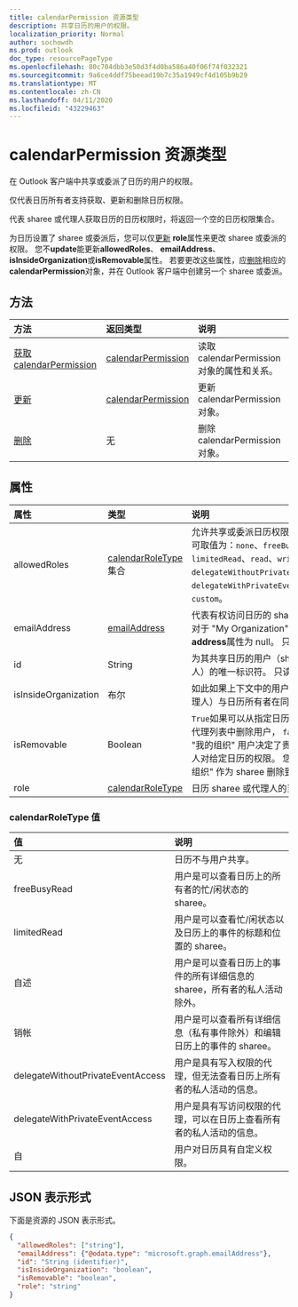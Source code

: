 ```yaml
---
title: calendarPermission 资源类型
description: 共享日历的用户的权限。
localization_priority: Normal
author: sochowdh
ms.prod: outlook
doc_type: resourcePageType
ms.openlocfilehash: 80c704dbb3e50d3f4d0ba586a40f06f74f032321
ms.sourcegitcommit: 9a6ce4ddf75beead19b7c35a1949cf4d105b9b29
ms.translationtype: MT
ms.contentlocale: zh-CN
ms.lasthandoff: 04/11/2020
ms.locfileid: "43229463"
---
```

# <a name="calendarpermission-resource-type"></a>calendarPermission 资源类型

在 Outlook 客户端中共享或委派了日历的用户的权限。

仅代表日历所有者支持获取、更新和删除日历权限。

代表 sharee 或代理人获取日历的日历权限时，将返回一个空的日历权限集合。

为日历设置了 sharee 或委派后，您可以仅[更新](../api/calendarpermission-update.md) **role**属性来更改 sharee 或委派的权限。 您不**update**能更新**allowedRoles**、 **emailAddress**、 **isInsideOrganization**或**isRemovable**属性。 若要更改这些属性，应[删除](../api/calendarpermission-delete.md)相应的**calendarPermission**对象，并在 Outlook 客户端中创建另一个 sharee 或委派。

## <a name="methods"></a>方法

| 方法       | 返回类型 | 说明 |
|:-------------|:------------|:------------|
| [获取 calendarPermission](../api/calendarpermission-get.md) | [calendarPermission](calendarpermission.md) | 读取 calendarPermission 对象的属性和关系。 |
| [更新](../api/calendarpermission-update.md) | [calendarPermission](calendarpermission.md) | 更新 calendarPermission 对象。 |
| [删除](../api/calendarpermission-delete.md) | 无 | 删除 calendarPermission 对象。 |

## <a name="properties"></a>属性

| 属性     | 类型        | 说明 |
|:-------------|:------------|:------------|
|allowedRoles|[calendarRoleType](#calendarroletype-values)集合| 允许共享或委派日历权限级别的列表。 可取值为：`none`、`freeBusyRead`、`limitedRead`、`read`、`write`、`delegateWithoutPrivateEventAccess`、`delegateWithPrivateEventAccess`、`custom`。|
|emailAddress|[emailAddress](emailaddress.md)| 代表有权访问日历的 sharee 或代理人。 对于 "My Organization" sharee， **address**属性为 null。 只读。 |
|id|String| 为其共享日历的用户（sharee 或代理人）的唯一标识符。 只读。|
|isInsideOrganization|布尔| 如此如果上下文中的用户（sharee 或代理人）与日历所有者在同一个组织中。|
|isRemovable|Boolean| `True`如果可以从指定日历的 sharees 或代理列表中删除用户， `false`否则为。 "我的组织" 用户决定了贵组织内的其他人对给定日历的权限。 您无法将 "我的组织" 作为 sharee 删除到日历中。|
|role|[calendarRoleType](#calendarroletype-values)| 日历 sharee 或代理人的当前权限级别。 |

### <a name="calendarroletype-values"></a>calendarRoleType 值

| 值        | 说明 |
|:--------------|:------------|
| 无 | 日历不与用户共享。 |
| freeBusyRead | 用户是可以查看日历上的所有者的忙/闲状态的 sharee。 |
| limitedRead | 用户是可以查看忙/闲状态以及日历上的事件的标题和位置的 sharee。 |
| 自述 | 用户是可以查看日历上的事件的所有详细信息的 sharee，所有者的私人活动除外。 |
| 销帐 | 用户是可以查看所有详细信息（私有事件除外）和编辑日历上的事件的 sharee。 |
| delegateWithoutPrivateEventAccess | 用户是具有写入权限的代理，但无法查看日历上所有者的私人活动的信息。 |
| delegateWithPrivateEventAccess | 用户是具有写访问权限的代理，可以在日历上查看所有者的私人活动的信息。 |
| 自 | 用户对日历具有自定义权限。 |


## <a name="json-representation"></a>JSON 表示形式

下面是资源的 JSON 表示形式。

<!-- {
  "blockType": "resource",
  "@odata.type": "microsoft.graph.calendarPermission",
  "keyProperty": "id"
}-->

```json
{
  "allowedRoles": ["string"],
  "emailAddress": {"@odata.type": "microsoft.graph.emailAddress"},
  "id": "String (identifier)",
  "isInsideOrganization": "boolean",
  "isRemovable": "boolean",
  "role": "string"
}
```

<!-- uuid: 16cd6b66-4b1a-43a1-adaf-3a886856ed98
2019-02-04 14:57:30 UTC -->
<!-- {
  "type": "#page.annotation",
  "description": "calendarPermission resource",
  "keywords": "",
  "section": "documentation",
  "tocPath": ""
}-->